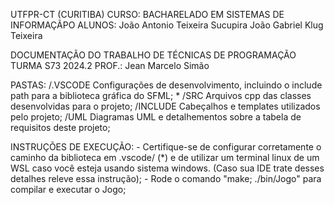 UTFPR-CT (CURITIBA)
CURSO:
    BACHARELADO EM SISTEMAS DE INFORMAÇÃPO
ALUNOS:
    João Antonio Teixeira Sucupira
    João Gabriel Klug Teixeira
    
DOCUMENTAÇÃO DO TRABALHO DE TÉCNICAS DE PROGRAMAÇÃO TURMA S73 2024.2
PROF.: Jean Marcelo Simão

PASTAS:
    /.VSCODE
        Configurações de desenvolvimento, incluindo o include path para a biblioteca gráfica do SFML; *
    /SRC
        Arquivos cpp das classes desenvolvidas para o projeto;
    /INCLUDE
        Cabeçalhos e templates utilizados pelo projeto;
    /UML
        Diagramas UML e detalhementos sobre a tabela de requisitos deste projeto;
    
INSTRUÇÕES DE EXECUÇÃO:
    - Certifique-se de configurar corretamente o caminho da biblioteca em .vscode/ (*) e de utilizar um terminal linux de um WSL caso você esteja usando sistema windows.
    (Caso sua IDE trate desses detalhes releve essa instrução);
    - Rode o comando "make; ./bin/Jogo" para compilar e executar o Jogo;
    
